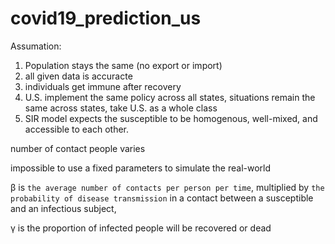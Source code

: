 # covid19_prediction_us


Assumation:

1. Population stays the same (no export or import)
2. all given data is accuracte
3. individuals get immune after recovery
4. U.S. implement the same policy across all states, situations remain the same across states, take U.S. as a whole class
5. SIR model expects the susceptible to be homogenous, well-mixed, and accessible to each other.

number of contact people varies

impossible to use a fixed parameters to simulate the real-world


β is `the average number of contacts per person per time`, multiplied by `the probability of disease transmission` in a contact between a susceptible and an infectious subject,

γ is the proportion of infected people will be recovered or dead

